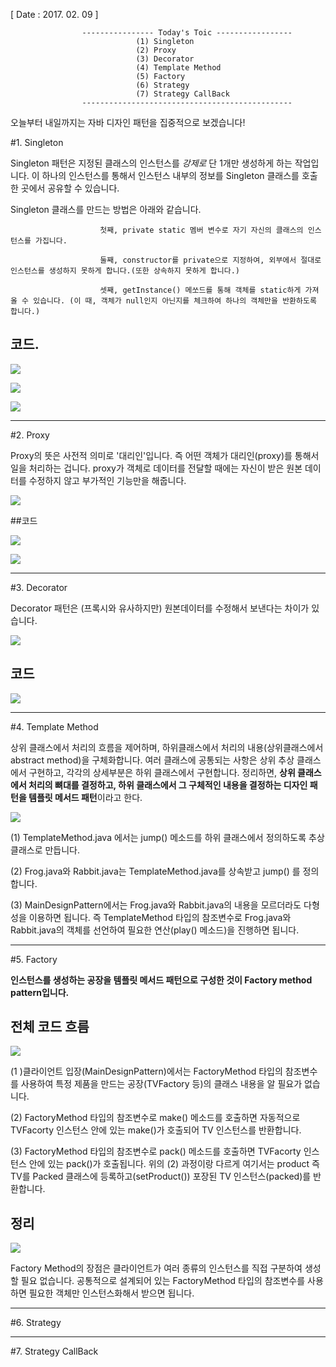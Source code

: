 [ Date : 2017. 02. 09 ]

					---------------- Today's Toic -----------------
								(1) Singleton
								(2) Proxy
								(3) Decorator
								(4) Template Method
								(5) Factory
								(6) Strategy
								(7) Strategy CallBack
					-----------------------------------------------

오늘부터 내일까지는 자바 디자인 패턴을 집중적으로 보겠습니다!

#1. Singleton

Singleton 패턴은 지정된 클래스의 인스턴스를 *강제로* 단 1개만 생성하게 하는 작업입니다. 이 하나의 인스턴스를 통해서 인스턴스 내부의 정보를 Singleton 클래스를 호출한 곳에서 공유할 수 있습니다.

Singleton 클래스를 만드는 방법은 아래와 같습니다.

						첫째, private static 멤버 변수로 자기 자신의 클래스의 인스턴스를 가집니다. 

						둘째, constructor를 private으로 지정하여, 외부에서 절대로 인스턴스를 생성하지 못하게 합니다.(또한 상속하지 못하게 합니다.)

						셋째, getInstance() 메쏘드를 통해 객체를 static하게 가져올 수 있습니다. (이 때, 객체가 null인지 아닌지를 체크하여 하나의 객체만을 반환하도록 합니다.) 





## 코드.

![](http://i.imgur.com/NsEdlRA.png)


![](http://i.imgur.com/poH2D0G.png)



![](http://i.imgur.com/Q2ZUT0z.png)

----------------------------------------------------
#2. Proxy

Proxy의 뜻은 사전적 의미로 '대리인'입니다. 즉 어떤 객체가 대리인(proxy)를 통해서 일을 처리하는 겁니다. proxy가 객체로 데이터를 전달할 때에는 자신이 받은 원본 데이터를 수정하지 않고 부가적인 기능만을 해줍니다.

![](http://i.imgur.com/VjVWpJY.png)

##코드

![](http://i.imgur.com/eSAsTDH.png)

![](http://i.imgur.com/sf3Hi3t.png)

---------------------------------------------------
#3. Decorator

Decorator 패턴은 (프록시와 유사하지만) 원본데이터를 수정해서 보낸다는 차이가 있습니다.

![](http://i.imgur.com/BJaKdfB.png)


## 코드

![](http://i.imgur.com/ebd3Iyc.png)


----------------------------------------------------
#4. Template Method

상위 클래스에서 처리의 흐름을 제어하며, 하위클래스에서 처리의 내용(상위클래스에서 abstract method)을 구체화합니다. 여러 클래스에 공통되는 사항은 상위 추상 클래스에서 구현하고, 각각의 상세부분은 하위 클래스에서 구현합니다. 정리하면, **상위 클래스에서 처리의 뼈대를 결정하고, 하위 클래스에서 그 구체적인 내용을 결정하는 디자인 패턴을 템플릿 메서드 패턴**이라고 한다.


![](http://i.imgur.com/no55k6k.png)




(1) TemplateMethod.java 에서는 jump() 메소드를 하위 클래스에서 정의하도록 추상 클래스로 만듭니다.

(2) Frog.java와 Rabbit.java는 TemplateMethod.java를 상속받고 jump() 를 정의합니다.

(3) MainDesignPattern에서는 Frog.java와 Rabbit.java의 내용을 모르더라도 다형성을 이용하면 됩니다. 즉 TemplateMethod 타입의 참조변수로 Frog.java와 Rabbit.java의 객체를 선언하여 필요한 연산(play() 메소드)을 진행하면 됩니다.  



-----------------------------------------------------
#5. Factory

**인스턴스를 생성하는 공장을 템플릿 메서드 패턴으로 구성한 것이 Factory method pattern입니다.**

## 전체 코드 흐름

![](http://i.imgur.com/MOeBB09.png)

(1 )클라이언트 입장(MainDesignPattern)에서는 FactoryMethod 타입의 참조변수를 사용하여 특정 제품을 만드는 공장(TVFactory 등)의 클래스 내용을 알 필요가 없습니다. 


(2) FactoryMethod 타입의 참조변수로 make() 메소드를 호출하면 자동적으로 TVFacorty 인스턴스 안에 있는 make()가 호출되어 TV 인스턴스를 반환합니다.

(3) FactoryMethod 타입의 참조변수로 pack() 메소드를 호출하면 TVFacorty 인스턴스 안에 있는 pack()가 호출됩니다. 위의 (2) 과정이랑 다르게 여기서는 product 즉 TV를 Packed 클래스에 등록하고(setProduct()) 포장된 TV 인스턴스(packed)를 반환합니다.

## 정리

![](http://i.imgur.com/2GzcOAI.png)

Factory Method의 장점은 클라이언트가 여러 종류의 인스턴스를 직접 구분하여 생성할 필요 없습니다. 공통적으로 설계되어 있는 FactoryMethod 타입의 참조변수를 사용하면 필요한 객체만 인스턴스화해서 받으면 됩니다. 

----------------------------------------------
#6. Strategy






-------------------------------------------------
#7. Strategy CallBack
